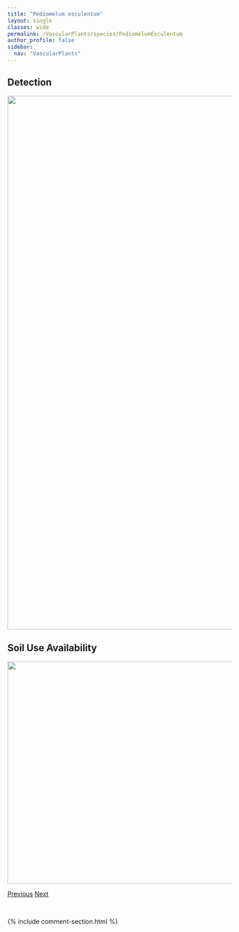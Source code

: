 ```yaml
---
title: "Pediomelum esculentum"
layout: single
classes: wide
permalink: /VascularPlants/species/PediomelumEsculentum
author_profile: false
sidebar:
  nav: "VascularPlants"
---
```


<h2>Detection</h2>

<a href="https://drive.google.com/uc?export=view&id=12QZrpl1-GNw_5SATofW7wuVCPx_2PfeY">
<img src="https://drive.google.com/uc?export=view&id=12QZrpl1-GNw_5SATofW7wuVCPx_2PfeY" height = "1200" width = "800">
</a>


<h2>Soil Use Availability</h2>

<a href="https://drive.google.com/uc?export=view&id=1WmEBgelHIRaZInj3UcHlyCF0y3WNT2Uu">
<img src="https://drive.google.com/uc?export=view&id=1WmEBgelHIRaZInj3UcHlyCF0y3WNT2Uu" height = "500" width = "1000">
</a>


<a href="/DevelopmentWebsite/VascularPlants/species/PediomelumArgophyllum" class="pagination--pager" title="Pediomelum argophyllum">Previous</a> <a href="/DevelopmentWebsite/VascularPlants/species/Pelargonium" class="pagination--pager" title="Pelargonium">Next</a>

<p>&nbsp;</p>

{% include comment-section.html %}
